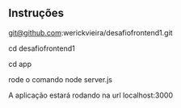 
## Instruções

git@github.com:werickvieira/desafiofrontend1.git

cd desafiofrontend1

cd app

rode o comando node server.js  

A aplicação estará rodando na url localhost:3000


